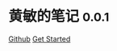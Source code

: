 # 黄敏的笔记 <small>0.0.1</small>

<a href="https://github.com/huangmin1203/huangmin_blogs">Github</a>
<a href="#README">Get Started</a>
